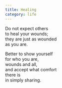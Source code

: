 ```yaml
---
title: Healing
category: life
---
```


Do not expect others   
to heal your wounds;  
they are just as wounded   
as you are.  
  
Better to show yourself  
for who you are,  
wounds and all,  
and accept what comfort   
there is   
in simply sharing.  
